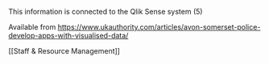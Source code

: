 This information is connected to the Qlik Sense system (5)

Available from https://www.ukauthority.com/articles/avon-somerset-police-develop-apps-with-visualised-data/ 

[[Staff & Resource Management]]